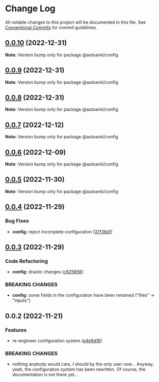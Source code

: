 # Change Log

All notable changes to this project will be documented in this file.
See [Conventional Commits](https://conventionalcommits.org) for commit guidelines.

## [0.0.10](https://github.com/chenlijun99/autoanki/compare/@autoanki/config@0.0.9...@autoanki/config@0.0.10) (2022-12-31)

**Note:** Version bump only for package @autoanki/config

## [0.0.9](https://github.com/chenlijun99/autoanki/compare/@autoanki/config@0.0.8...@autoanki/config@0.0.9) (2022-12-31)

**Note:** Version bump only for package @autoanki/config

## [0.0.8](https://github.com/chenlijun99/autoanki/compare/@autoanki/config@0.0.7...@autoanki/config@0.0.8) (2022-12-31)

**Note:** Version bump only for package @autoanki/config

## [0.0.7](https://github.com/chenlijun99/autoanki/compare/@autoanki/config@0.0.6...@autoanki/config@0.0.7) (2022-12-12)

**Note:** Version bump only for package @autoanki/config

## [0.0.6](https://github.com/chenlijun99/autoanki/compare/@autoanki/config@0.0.5...@autoanki/config@0.0.6) (2022-12-09)

**Note:** Version bump only for package @autoanki/config

## [0.0.5](https://github.com/chenlijun99/autoanki/compare/@autoanki/config@0.0.4...@autoanki/config@0.0.5) (2022-11-30)

**Note:** Version bump only for package @autoanki/config

## [0.0.4](https://github.com/chenlijun99/autoanki/compare/@autoanki/config@0.0.3...@autoanki/config@0.0.4) (2022-11-29)

### Bug Fixes

- **config:** reject incomplete configuration ([37f36d1](https://github.com/chenlijun99/autoanki/commit/37f36d1ab2657e6d6f203d7a5fb03be165cb2a8e))

## [0.0.3](https://github.com/chenlijun99/autoanki/compare/@autoanki/config@0.0.2...@autoanki/config@0.0.3) (2022-11-29)

### Code Refactoring

- **config:** drastic changes ([c825856](https://github.com/chenlijun99/autoanki/commit/c8258566e1354c8959135543c659eb9e09bba79c))

### BREAKING CHANGES

- **config:** some fields in the configuration have been renamed
  ("files" -> "inputs")

## 0.0.2 (2022-11-21)

### Features

- re-engineer configuration system ([e4e9d16](https://github.com/chenlijun99/autoanki/commit/e4e9d161b3f61b341d0f6f3fd3bd7e92bb1d2f06))

### BREAKING CHANGES

- nothing anybody would care, I should by the only user
  now... Anyway, yeah, the configuration system has been rewritten.
  Of course, the documentation is not there yet...

